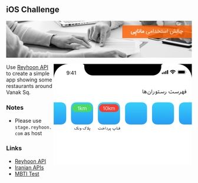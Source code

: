 ## iOS Challenge
![iOS Developer Hiring Challenge](../img/01.png)

<img align="right" src="../img/challenges/a.png">Use [Reyhoon API](https://documenter.getpostman.com/view/3187934/reyhoon/7E8iG3p) to create a simple app showing some restaurants around Vanak Sq.

### Notes

* Please use `stage.reyhoon.com` as host

### Links

* [Reyhoon API](https://documenter.getpostman.com/view/3187934/reyhoon/7E8iG3p)
* [Iranian APIs](https://github.com/Hameds/APIs-made-in-Iran)
* [MBTI Test](https://www.iranzehn.com/pages/tests/mbti/test.aspx)